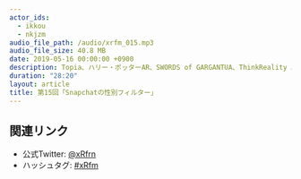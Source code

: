 ```yaml
---
actor_ids:
  - ikkou
  - nkjzm
audio_file_path: /audio/xrfm_015.mp3
audio_file_size: 40.8 MB
date: 2019-05-16 00:00:00 +0900
description: Topia、ハリー・ポッターAR、SWORDS of GARGANTUA、ThinkReality A6などについて話ました。
duration: "28:20"
layout: article
title: 第15回「Snapchatの性別フィルター」
---
```


## 関連リンク

- 公式Twitter: [@xRfrn](https://twitter.com/xrfrn)
- ハッシュタグ: [#xRfm](https://twitter.com/hashtag/xRfm?src=hash)
